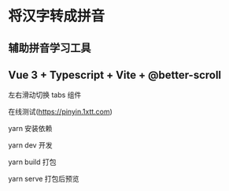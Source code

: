 # 将汉字转成拼音

## 辅助拼音学习工具

## Vue 3 + Typescript + Vite + @better-scroll


左右滑动切换 tabs 组件

在线测试(https://pinyin.1xtt.com)

yarn 安装依赖

yarn dev 开发

yarn build 打包

yarn serve 打包后预览
